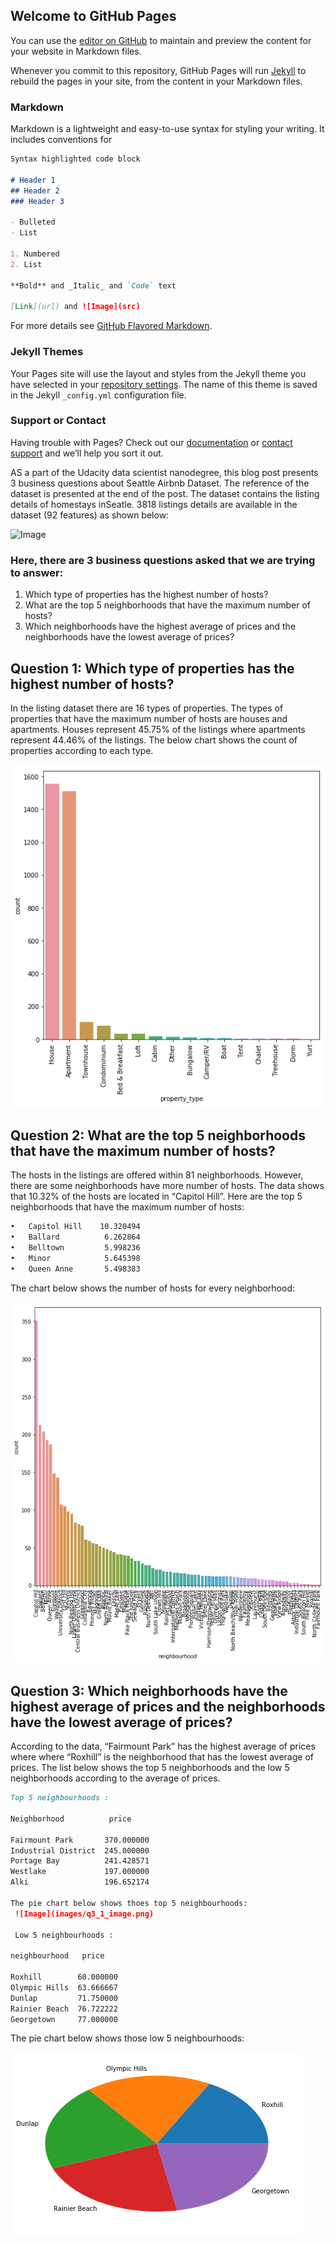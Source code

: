 ## Welcome to GitHub Pages

You can use the [editor on GitHub](https://github.com/fahad7033/Write-a-Data-Science-Blog-Post-for-seattle-Airbnb-listings-/edit/gh-pages/index.md) to maintain and preview the content for your website in Markdown files.

Whenever you commit to this repository, GitHub Pages will run [Jekyll](https://jekyllrb.com/) to rebuild the pages in your site, from the content in your Markdown files.

### Markdown

Markdown is a lightweight and easy-to-use syntax for styling your writing. It includes conventions for

```markdown
Syntax highlighted code block

# Header 1
## Header 2
### Header 3

- Bulleted
- List

1. Numbered
2. List

**Bold** and _Italic_ and `Code` text

[Link](url) and ![Image](src)
```

For more details see [GitHub Flavored Markdown](https://guides.github.com/features/mastering-markdown/).

### Jekyll Themes

Your Pages site will use the layout and styles from the Jekyll theme you have selected in your [repository settings](https://github.com/fahad7033/Write-a-Data-Science-Blog-Post-for-seattle-Airbnb-listings-/settings/pages). The name of this theme is saved in the Jekyll `_config.yml` configuration file.

### Support or Contact

Having trouble with Pages? Check out our [documentation](https://docs.github.com/categories/github-pages-basics/) or [contact support](https://support.github.com/contact) and we’ll help you sort it out.





AS a part of the Udacity data scientist nanodegree, this blog post presents 3 business questions about Seattle Airbnb Dataset. The reference of the dataset is presented at the end of the post.
The dataset contains the listing details of homestays inSeatle. 3818 listings details are available in the dataset (92 features) as shown below:

![Image]()


### Here, there are 3 business questions asked that we are trying to answer:
1.	Which type of properties has the highest number of hosts?
2.	What are the top 5 neighborhoods that have the maximum number of hosts?
3.	Which neighborhoods have the highest average of prices and the neighborhoods have the lowest average of prices?

## Question 1: Which type of properties has the highest number of hosts? 
In the listing dataset there are 16 types of properties. The types of properties that have the maximum number of hosts are houses and apartments. Houses represent 45.75% of the listings where apartments represent 44.46% of the listings. The below chart shows the count of properties according to each type.  
 
 ![Image](images/q1_img.png) 

## Question 2: What are the top 5 neighborhoods that have the maximum number of hosts?
The hosts in the listings are offered within 81 neighborhoods. However, there are some neighborhoods have more number of hosts. The data shows that 10.32% of the hosts are located in “Capitol Hill”. Here are the top 5 neighborhoods that have the maximum number of hosts:

```markdown
•	Capitol Hill    10.320494
•	Ballard          6.262864
•	Belltown         5.998236
•	Minor            5.645398
•	Queen Anne       5.498383
```

The chart below shows the number of hosts for every neighborhood:

 ![Image](images/q2_img.png) 




## Question 3: Which neighborhoods have the highest average of prices and the neighborhoods have the lowest average of prices?
According to the data, “Fairmount Park” has the highest average of prices where where “Roxhill” is the neighborhood that has the lowest average of prices. The list below shows the top 5 neighborhoods and the low 5 neighborhoods according to the average of prices.

```markdown
Top 5 neighbourhoods :

Neighborhood          price
                  
Fairmount Park       370.000000
Industrial District  245.000000
Portage Bay          241.428571
Westlake             197.000000
Alki                 196.652174

The pie chart below shows thoes top 5 neighbourhoods:
 ![Image](images/q3_1_image.png) 

 Low 5 neighbourhoods :

neighbourhood   price
           
Roxhill        60.000000
Olympic Hills  63.666667
Dunlap         71.750000
Rainier Beach  76.722222
Georgetown     77.000000
```

The pie chart below shows those low 5 neighbourhoods:

![Image](images/q3_2_img.png) 
